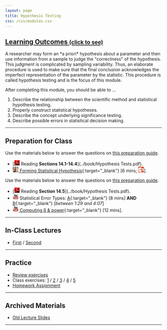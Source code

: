 ```yaml
---
layout: page
title: Hypothesis Testing
css: /css/modules.css
---
```


<div class="panel-group-ILOs">
  <div class="panel panel-default">
    <div class="panel-heading">
      <h2 class="panel-title">
        <a data-toggle="collapse" href="#ILOs">Learning Outcomes <small>(click to see)</small></a>
      </h2>
    </div>
    <div id="ILOs" class="panel-collapse collapse">
      <div class="panel-body">
A researcher may form an *a priori* hypothesis about a parameter and then use information from a sample to judge the "correctness" of the hypothesis.  This judgment is complicated by sampling variability.  Thus, an elaborate procedure is used to make sure that the final conclusion acknowledges the imperfect representation of the parameter by the statistic.  This procedure is called hypothesis testing and is the focus of this module.

<p>After completing this module, you should be able to ...</p>

<ol>
  <li>Describe the relationship between the scientific method and statistical hypothesis testing.</li>
  <li>Properly construct statistical hypotheses.</li>
  <li>Describe the concept underlying significance testing.</li>
  <li>Describe possible errors in statistical decision making.</li>
</ol>
      </div>
    </div>
  </div>
</div>

----

## Preparation for Class

Use the materials below to answer the questions on [this preparation guide](HypTesting_Prep.html#first-material).

* [![PDF](../img/pdf.png) Reading **Sections 14.1-14.4**](../book/Hypothesis Tests.pdf).
* [![Vimeo](../img/dhovid.png) Forming Statistical Hypothesis](https://vimeo.com/user45324800/hotest-hypotheses){:target="_blank"} [6 mins; [![PowerPoint](../img/ppt.png)](HypTesting_PPT-hypotheses.pptx)].

Use the materials below to answer the questions on [this preparation guide](HypTesting_Prep.html#second-material).

* [![PDF](../img/pdf.png) Reading **Section 14.5**](../book/Hypothesis Tests.pdf).
* ![YouTube Link](../img/youtube.png) Statistical Error Types: [A](https://www.youtube.com/watch?v=7mE-K_w1v90){:target="_blank"} [8 mins] **AND** [B](https://www.youtube.com/watch?v=OWn3Ko1WYTA){:target="_blank"} [*between 1:29 and 4:07*]
* [![YouTube Link](../img/youtube.png) Computing &beta; &amp; power](https://www.youtube.com/watch?v=BJZpx7Mdde4){:target="_blank"} [12 mins].

----

## In-Class Lectures

* [First](HypTesting_PPT-Lecture-1.pptx) / [Second](HypTesting_PPT-Lecture-2.pptx)

----

## Practice

* [Review exercises](HypTesting_RevEx)
* Class exercises: [1](HypTesting_CE1) / [2](HypTesting_CE2) / [3](HypTesting_CE3) /  [4](HypTesting_CE4) / [5](HypTesting_CE5)
* [Homework Assignment](HypTesting_HW)

----

## Archived Materials

* [Old Lecture Slides](HypTesting_PPT_old.pptx)

----
